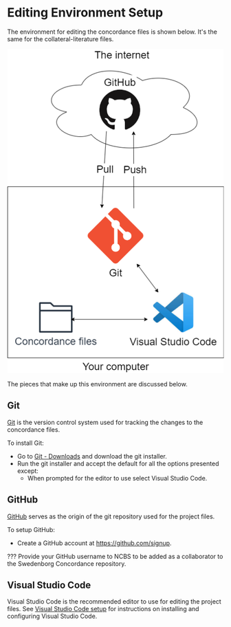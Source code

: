 # Editing Environment Setup

The environment for editing the concordance files is shown below. It's the same for the collateral-literature files.

![](../images/swconcord-editing.png)

The pieces that make up this environment are discussed below.

## Git

[Git](https://git-scm.org/) is the version control system used for tracking the changes to the concordance files.

To install Git:

- Go to [Git - Downloads](https://git-scm.com/downloads) and download the git installer.
- Run the git installer and accept the default for all the options presented except:
  - When prompted for the editor to use select Visual Studio Code.


## GitHub

[GitHub](https://github.com/) serves as the origin of the git repository used for the project files.

To setup GitHub:

- Create a GitHub account at https://github.com/signup.

??? Provide your GitHub username to NCBS to be added as a collaborator to the Swedenborg Concordance repository.


## Visual Studio Code

Visual Studio Code is the recommended editor to use for editing the  project files. See [Visual Studio Code setup](vscode-setup.md) for instructions on installing and configuring Visual Studio Code.

